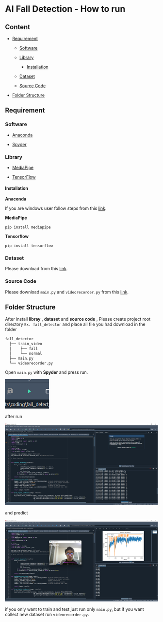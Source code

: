 # AI Fall Detection - How to run

## Content

* [Requirement](#requirement)
  
  * [Software](#software)
  
  * [Library](#library)
    
    * [Installation](#installation)
  
  * [Dataset](#dataset)
  
  * [Source Code](#source-code)

* [Folder Structure](#folder-structure)

## Requirement

### Software

* [Anaconda](https://www.anaconda.com/)

* [Spyder](https://www.spyder-ide.org/)

### Library

* [MediaPipe](https://google.github.io/mediapipe/)

* [TensorFlow](https://www.tensorflow.org/)

#### Installation

**Anaconda**

If you are windows user follow steps from this [link](https://docs.anaconda.com/anaconda/install/windows/).

**MediaPipe**

```shell
pip install mediapipe
```

**Tensorflow**

```shell
pip install tensorflow
```

### Dataset

Please download from this [link](https://drive.google.com/drive/folders/10rgr6mk7qBQfZjGZj610k1FPVQBdBMlQ?usp=sharing).

### Source Code

Please download `main.py` and `videorecorder.py` from this [link](https://drive.google.com/drive/folders/1Fjw_E1Si-6RMxMbPUfr6foi7spSACNcq?usp=sharing).



## Folder Structure

After install **libray** , **dataset** and **source code** , Please create project root directory `Ex. fall_detector` and place all file you had download in the folder

```
fall_detector
  ├── train_video
  │    ├── fall
  │    └── normal
  ├── main.py
  └── videorecorder.py
```

Open `main.py` with **Spyder** and press run.

![](./assets/run.png)



after run

![](./assets/main_program_run.png)



and predict

![](./assets/predict.png)



if you only want to train and test just run only `main.py`, but if you want collect new dataset run `videorecorder.py`.


